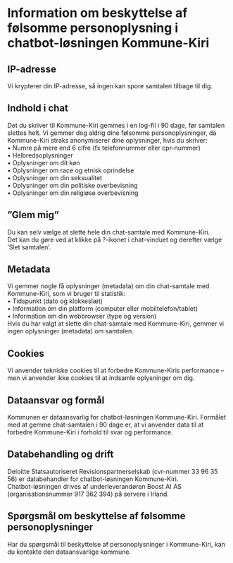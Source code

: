 # Information om beskyttelse af følsomme personoplysning i chatbot-løsningen Kommune-Kiri
## IP-adresse
Vi krypterer din IP-adresse, så ingen kan spore samtalen tilbage til dig.

## Indhold i chat

Det du skriver til Kommune-Kiri gemmes i en log-fil i 90 dage, før samtalen slettes helt. Vi gemmer dog aldrig dine følsomme personoplysninger, da Kommune-Kiri straks anonymiserer dine oplysninger, hvis du skriver: <br>
•	Numre på mere end 6 cifre (fx telefonnummer eller cpr-nummer)<br> 
•	Helbredsoplysninger<br> 
•	Oplysninger om dit køn<br> 
•	Oplysninger om race og etnisk oprindelse<br> 
•	Oplysninger om din seksualitet<br> 
•	Oplysninger om din politiske overbevisning<br> 
•	Oplysninger om din religiøse overbevisning<br> 

## ”Glem mig”
Du kan selv vælge at slette hele din chat-samtale med Kommune-Kiri. <br>
Det kan du gøre ved at klikke på ?-ikonet i chat-vinduet og derefter vælge ’Slet samtalen’.

## Metadata
Vi gemmer nogle få oplysninger (metadata) om din chat-samtale med Kommune-Kiri, som vi bruger til statistik: <br>
•	Tidspunkt (dato og klokkeslæt)<br>
•	Information om din platform (computer eller mobiltelefon/tablet)<br>
•	Information om din webbrowser (type og version)<br>
Hvis du har valgt at slette din chat-samtale med Kommune-Kiri, gemmer vi ingen oplysninger (metadata) om samtalen.<br>

## Cookies
Vi anvender tekniske cookies til at forbedre Kommune-Kiris performance – men vi anvender ikke cookies til at indsamle oplysninger om dig.

## Dataansvar og formål
Kommunen er dataansvarlig for chatbot-løsningen Kommune-Kiri. Formålet med at gemme chat-samtalen i 90 dage er, at vi anvender data til at forbedre Kommune-Kiri i forhold til svar og performance.

## Databehandling og drift
Deloitte Statsautoriseret Revisionspartnerselskab (cvr-nummer 33 96 35 56) er databehandler for chatbot-løsningen Kommune-Kiri. <br>
Chatbot-løsningen drives af underleverandøren Boost AI AS (organisationsnummer 917 362 394) på servere i Irland.

## Spørgsmål om beskyttelse af følsomme personoplysninger
Har du spørgsmål til beskyttelse af personoplysninger i Kommune-Kiri, kan du kontakte den dataansvarlige kommune.
 
